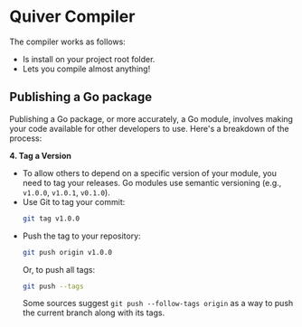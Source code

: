 # Quiver Compiler

The compiler works as follows:

- Is install on your project root folder.
- Lets you compile almost anything!

## Publishing a Go package

Publishing a Go package, or more accurately, a Go module, involves making your code available for other developers to use. Here's a breakdown of the process:

**4. Tag a Version**

*   To allow others to depend on a specific version of your module, you need to tag your releases. Go modules use semantic versioning (e.g., `v1.0.0`, `v1.0.1`, `v0.1.0`).
*   Use Git to tag your commit:
    ```bash
    git tag v1.0.0
    ```
*   Push the tag to your repository:
    ```bash
    git push origin v1.0.0
    ```
    Or, to push all tags:
    ```bash
    git push --tags
    ```
    Some sources suggest `git push --follow-tags origin` as a way to push the current branch along with its tags.
